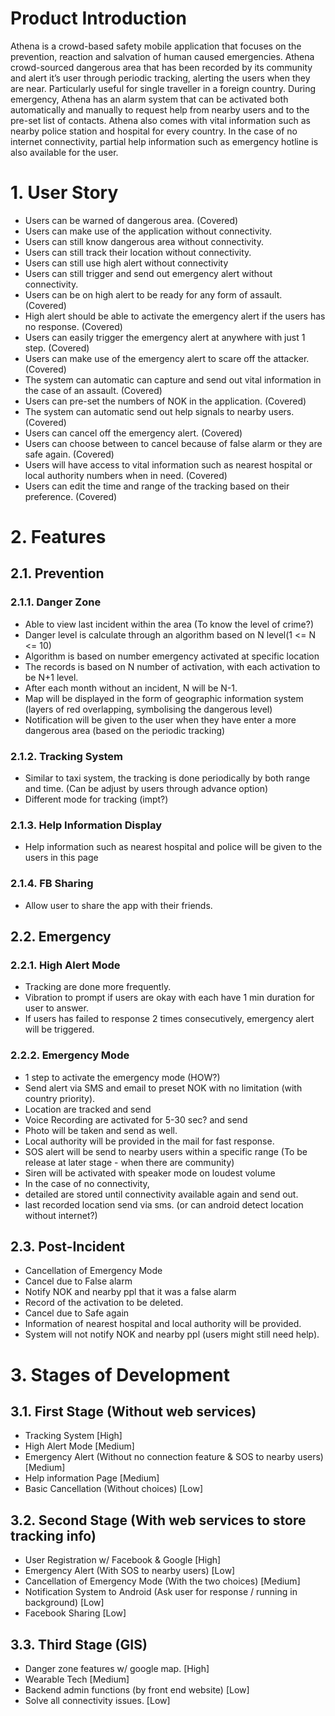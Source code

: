 # Product Introduction #
Athena is a crowd-based safety mobile application that focuses on the prevention, reaction and salvation of human caused emergencies. Athena crowd-sourced dangerous area that has been recorded by its community and alert it’s user through periodic tracking, alerting the users when they are near. Particularly useful for single traveller in a foreign country. During emergency, Athena has an alarm system that can be activated both automatically and manually to request help from nearby users and to the pre-set list of contacts. Athena also comes with vital information such as nearby police station and hospital for every country. In the case of no internet connectivity, partial help information such as emergency hotline is also available for the user.

# 1. User Story #

* Users can be warned of dangerous area. (Covered)
* Users can make use of the application without connectivity.
* Users can still know dangerous area without connectivity.
* Users can still track their location without connectivity.
* Users can still use high alert without connectivity
* Users can still trigger and send out emergency alert without connectivity.
* Users can be on high alert to be ready for any form of assault. (Covered)
* High alert should be able to activate the emergency alert if the users has no response. (Covered)
* Users can easily trigger the emergency alert at anywhere with just 1 step. (Covered)
* Users can make use of the emergency alert to scare off the attacker. (Covered)
* The system can automatic can capture and send out vital information in the case of an assault. (Covered)
* Users can pre-set the numbers of NOK in the application. (Covered)
* The system can automatic send out help signals to nearby users. (Covered)
* Users can cancel off the emergency alert. (Covered)
* Users can choose between to cancel because of false alarm or they are safe again. (Covered)
* Users will have access to vital information such as nearest hospital or local authority numbers when in need. (Covered)
* Users can edit the time and range of the tracking based on their preference. (Covered)

# 2. Features #

## 2.1. Prevention ##
### 2.1.1. Danger Zone ###
* Able to view last incident within the area (To know the level of crime?)
* Danger level is calculate through an algorithm based on N level(1 <= N <= 10)
* Algorithm is based on number emergency activated at specific location
* The records is based on N number of activation, with each activation to be N+1 level.
* After each month without an incident, N will be N-1.
* Map will be displayed in the form of geographic information system (layers of red overlapping,   symbolising the dangerous level)
* Notification will be given to the user when they have enter a more dangerous area (based on the periodic tracking)

### 2.1.2. Tracking System ###
* Similar to taxi system, the tracking is done periodically by both range and time. (Can be adjust by users through advance option)
* Different mode for tracking (impt?)

### 2.1.3. Help Information Display ###
* Help information such as nearest hospital and police will be given to the users in this page

### 2.1.4. FB Sharing ###
* Allow user to share the app with their friends.

## 2.2. Emergency ##
### 2.2.1. High Alert Mode ###
* Tracking are done more frequently.
* Vibration to prompt if users are okay with each have 1 min duration for user to answer.
* If users has failed to response 2 times consecutively, emergency alert will be triggered.

### 2.2.2. Emergency Mode ###
* 1 step to activate the emergency mode (HOW?)
* Send alert via SMS and email to preset NOK with no limitation (with country priority).
* Location are tracked and send
* Voice Recording are activated for 5-30 sec? and send
* Photo will be taken and send as well.
* Local authority will be provided in the mail for fast response.
* SOS alert will be send to nearby users within a specific range (To be release at later stage - when there are community)
* Siren will be activated with speaker mode on loudest volume
* In the case of no connectivity,
* detailed are stored until connectivity available again and send out.
* last recorded location send via sms. (or can android detect location without internet?)

## 2.3. Post-Incident ##
* Cancellation of Emergency Mode
* Cancel due to False alarm
* Notify NOK and nearby ppl that it was a false alarm
* Record of the activation to be deleted.
* Cancel due to Safe again
* Information of nearest hospital and local authority will be provided.
* System will not notify NOK and nearby ppl (users might still need help).

# 3. Stages of Development #

## 3.1. First Stage (Without web services) ##
* Tracking System [High]
* High Alert Mode [Medium]
* Emergency Alert (Without no connection feature & SOS to nearby users) [Medium]
* Help information Page [Medium]
* Basic Cancellation (Without choices) [Low]

## 3.2. Second Stage (With web services to store tracking info) ##
* User Registration w/ Facebook & Google [High]
* Emergency Alert (With SOS to nearby users) [Low]
* Cancellation of Emergency Mode (With the two choices) [Medium]
* Notification System to Android (Ask user for response / running in background) [Low]
* Facebook Sharing [Low]

## 3.3. Third Stage (GIS) ##
* Danger zone features w/ google map. [High]
* Wearable Tech [Medium]
* Backend admin functions (by front end website) [Low]
* Solve all connectivity issues. [Low]
